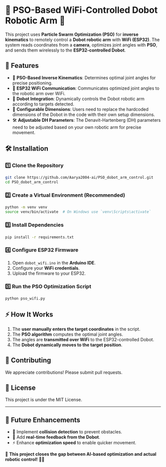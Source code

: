 # 🤖 PSO-Based WiFi-Controlled Dobot Robotic Arm 🤖

This project uses **Particle Swarm Optimization (PSO)** for **inverse kinematics** to remotely control a **Dobot robotic arm** with **WiFi (ESP32)**. The system reads coordinates from a **camera**, optimizes joint angles with **PSO**, and sends them wirelessly to the **ESP32-controlled Dobot**.

## 🚀 Features
- 🎯 **PSO-Based Inverse Kinematics**: Determines optimal joint angles for precise positioning.
- 📡 **ESP32 WiFi Communication**: Communicates optimized joint angles to the robotic arm over WiFi.
- 🤖 **Dobot Integration**: Dynamically controls the Dobot robotic arm according to targets detected.
- 🔧 **Configurable Dimensions**: Users need to replace the hardcoded dimensions of the Dobot in the code with their own setup dimensions.
- 🛠 **Adjustable DH Parameters**: The Denavit-Hartenberg (DH) parameters need to be adjusted based on your own robotic arm for precise movement.

## 🛠️ Installation
### 1️⃣ Clone the Repository
```bash
git clone https://github.com/Aarya2004-ai/PSO_dobot_arm_control.git
cd PSO_dobot_arm_control
```

### 2️⃣ Create a Virtual Environment (Recommended)
```bash
python -m venv venv
source venv/bin/activate  # On Windows use `venv\Scripts\activate`
```

### 3️⃣ Install Dependencies
```bash
pip install -r requirements.txt
```

### 4️⃣ Configure ESP32 Firmware
1. Open `dobot_wifi.ino` in the **Arduino IDE**.
2. Configure your **WiFi credentials**.
3. Upload the firmware to your ESP32.

### 5️⃣ Run the PSO Optimization Script
```bash
python pso_wifi.py
```

## ⚡ How It Works
1. The **user manually enters the target coordinates** in the script.
2. The **PSO algorithm** computes the optimal joint angles.
3. The angles are **transmitted over WiFi** to the ESP32-controlled Dobot.
4. The **Dobot dynamically moves to the target position**.

## 🤝 Contributing
We appreciate contributions! Please submit pull requests.

## 📜 License
This project is under the MIT License.

---

## 🔮 Future Enhancements
- 🚧 Implement **collision detection** to prevent obstacles.
- 📡 Add **real-time feedback from the Dobot**.
- ⚡ Enhance **optimization speed** to enable quicker movement.

🤖 **This project closes the gap between AI-based optimization and actual robotic control!** 🚀🤖

